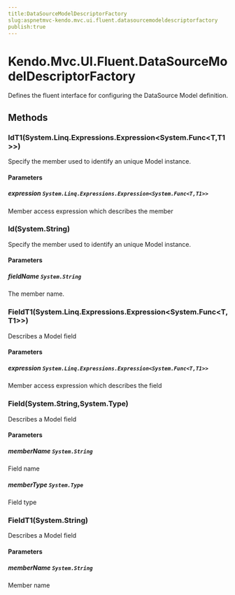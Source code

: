 ```yaml
---
title:DataSourceModelDescriptorFactory
slug:aspnetmvc-kendo.mvc.ui.fluent.datasourcemodeldescriptorfactory
publish:true
---
```


# Kendo.Mvc.UI.Fluent.DataSourceModelDescriptorFactory
Defines the fluent interface for configuring the DataSource Model definition.



## Methods

### IdT1(System.Linq.Expressions.Expression\<System.Func\<T,T1\>\>)
Specify the member used to identify an unique Model instance.



#### Parameters

##### expression `System.Linq.Expressions.Expression<System.Func<T,T1>>`
Member access expression which describes the member




### Id(System.String)
Specify the member used to identify an unique Model instance.



#### Parameters

##### fieldName `System.String`
The member name.




### FieldT1(System.Linq.Expressions.Expression\<System.Func\<T,T1\>\>)
Describes a Model field



#### Parameters

##### expression `System.Linq.Expressions.Expression<System.Func<T,T1>>`
Member access expression which describes the field




### Field(System.String,System.Type)
Describes a Model field



#### Parameters

##### memberName `System.String`
Field name

##### memberType `System.Type`
Field type




### FieldT1(System.String)
Describes a Model field



#### Parameters

##### memberName `System.String`
Member name






